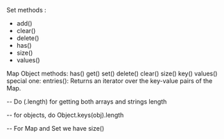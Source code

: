 Set methods :
 * add()
 * clear()
 * delete()
 * has()
 * size()
 * values()


Map Object methods:
has()
get()
set()
delete()
clear()
size()
key()
values()
special one: entries():
Returns an iterator over the key-value pairs of the Map.

<!-- for (const [key, value] of myMap.entries()) {
  console.log(`${key}: ${value}`);
}
  -->

-- Do (.length) for getting both arrays and strings length

-- for objects, do Object.keys(obj).length

-- For Map and Set we have size()

